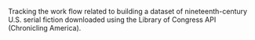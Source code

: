 Tracking the work flow related to building a dataset of nineteenth-century U.S. serial fiction downloaded using the Library of Congress API (Chronicling America).
